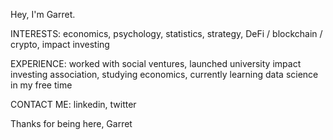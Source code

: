 Hey, I'm Garret.

INTERESTS: economics, psychology, statistics, strategy, DeFi / blockchain / crypto, impact investing

EXPERIENCE: worked with social ventures, launched university impact investing association, studying economics, currently learning data science in my free time

CONTACT ME: linkedin, twitter

Thanks for being here,
Garret

<!---
garretcq/garretcq is a ✨ special ✨ repository because its `README.md` (this file) appears on your GitHub profile.
You can click the Preview link to take a look at your changes.
--->
